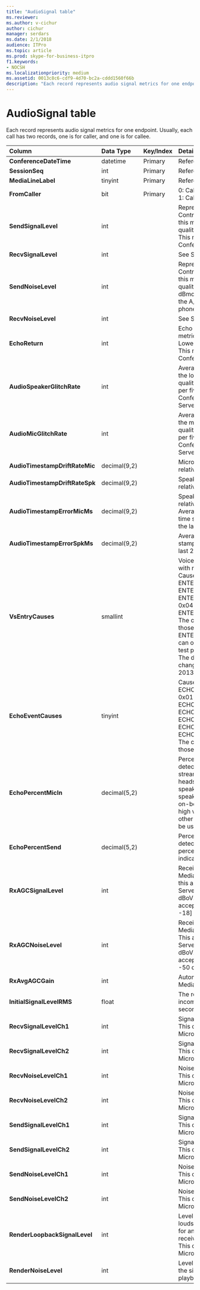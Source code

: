```yaml
---
title: "AudioSignal table"
ms.reviewer: 
ms.author: v-cichur
author: cichur
manager: serdars
ms.date: 2/1/2018
audience: ITPro
ms.topic: article
ms.prod: skype-for-business-itpro
f1.keywords:
- NOCSH
ms.localizationpriority: medium
ms.assetid: 0013c8c6-cdf9-4d70-bc2a-cddd1560f66b
description: "Each record represents audio signal metrics for one endpoint. Usually, each call has two records, one is for caller, and one is for callee."
---
```


# AudioSignal table
 
Each record represents audio signal metrics for one endpoint. Usually, each call has two records, one is for caller, and one is for callee. 
  
|**Column**|**Data Type**|**Key/Index**|**Details**|
|:-----|:-----|:-----|:-----|
|**ConferenceDateTime** <br/> |datetime  <br/> |Primary  <br/> |Referenced from the [MediaLine table](medialine-0.md).  <br/> |
|**SessionSeq** <br/> |int  <br/> |Primary  <br/> |Referenced from the [MediaLine table](medialine-0.md).  <br/> |
|**MediaLineLabel** <br/> |tinyint  <br/> |Primary  <br/> |Referenced from the [MediaLine table](medialine-0.md).  <br/> |
|**FromCaller** <br/> |bit  <br/> |Primary  <br/> |0: Callee's data  <br/> 1: Caller's data  <br/> |
|**SendSignalLevel** <br/> |int  <br/> | <br/> |Represents the Post-Analog Gain Control audio signal level. The unit for this metric is dBmo. For acceptable quality, it should be at least 30 dBmo. This metric is not reported by the A/V Conferencing Server or IP phones.  <br/> |
|**RecvSignalLevel** <br/> |int  <br/> | <br/> |See SendSignalLevel.  <br/> |
|**SendNoiseLevel** <br/> |int  <br/> | <br/> |Represents the Post-Analog Gain Control audio noise level. The unit for this metric is dBmo. For acceptable quality, it should be less than 35 dBmo. This metric is not reported by the A/V Conferencing Server or IP phones.  <br/> |
|**RecvNoiseLevel** <br/> |int  <br/> | <br/> |See SendNoiseLevel.  <br/> |
|**EchoReturn** <br/> |int  <br/> | <br/> |Echo Return Loss Enhancement metric. The unit for this metric is dB. Lower values represent less echo. This metric is not reported by the A/V Conferencing Server or IP phones.  <br/> |
|**AudioSpeakerGlitchRate** <br/> |int  <br/> | <br/> |Average glitches per five minutes for the loudspeaker rendering. For good quality, this should be less than one per five minutes. Not reported by A/V Conferencing Servers, Mediation Servers, or IP phones.  <br/> |
|**AudioMicGlitchRate** <br/> |int  <br/> | <br/> |Average glitches per five minutes for the microphone capture. For good quality this should be less than one per five minutes. Not reported by A/V Conferencing Servers, Mediation Servers, or IP phones.  <br/> |
|**AudioTimestampDriftRateMic** <br/> |decimal(9,2)  <br/> | <br/> |Microphone device clock drift rate, relative to CPU clock.  <br/> |
|**AudioTimestampDriftRateSpk** <br/> |decimal(9,2)  <br/> | <br/> |Speaker device clock drift rate, relative to CPU clock.  <br/> |
|**AudioTimestampErrorMicMs** <br/> |decimal(9,2)  <br/> | <br/> |Speaker device clock drift rate, relative to CPU clock.  <br/> Average microphone capture stream time stamp error, in milliseconds, in the last 20 seconds of the call.  <br/> |
|**AudioTimestampErrorSpkMs** <br/> |decimal(9,2)  <br/> | <br/> |Average speaker render stream time stamp error, in milliseconds, in the last 20 seconds of the call.  <br/> |
|**VsEntryCauses** <br/> |smallint  <br/> | <br/> |Voice switch is a half-duplex mode with reduced interruption ability. Causes of voice switch entry:  <br/> ENTER_VS_BADTS 0x01  <br/> ENTER_VS_ECHO 0x02  <br/> ENTER_VS_FORCEORCONVERGENCE 0x04  <br/> ENTER_VS_DNLP 0x08  <br/> The cause can be a combination of those individual causes. ENTER_VS_FORCEORCONVERGENCE can only be enabled by regkey for test purpose.  <br/> The data type for this column was changed in Microsoft Lync Server 2013.  <br/> |
|**EchoEventCauses** <br/> |tinyint  <br/> | <br/> |Causes of an echo event:  <br/> ECHO_EVENT_BAD_TIMESTAMP 0x01  <br/> ECHO_EVENT_POSTAEC_ECHO 0x02  <br/> ECHO_EVENT_ANLP 0x04  <br/> ECHO_EVENT_DNLP 0x08  <br/> ECHO_EVENT_MIC_CLIPPING 0x10  <br/> ECHO_EVENT_BAD_STATE 0x20  <br/> The cause can be a combination of those individual causes.  <br/> |
|**EchoPercentMicIn** <br/> |decimal(5,2)  <br/> | <br/> |Percentage of time when echo was detected in the microphone capture stream. Typically, values are low for headsets or handsets, and higher for speaker phones or stand-alone speakers. For devices that support on-board acoustic echo cancellation, high values indicate echo leak. For other devices, this metric should not be used to evaluate device quality.  <br/> |
|**EchoPercentSend** <br/> |decimal(5,2)  <br/> ||Percentage of time when echo is detected in sent stream. High echo percentage in send streams an indication of echo leak.  <br/> |
|**RxAGCSignalLevel** <br/> |int  <br/> | <br/> |Received signal level on the Mediation Server from the Gateway; this applies only to the Mediation Server. The unit of this metric is dBoV. For good quality, the acceptable range should be [-30 to -18] dBoV.  <br/> |
|**RxAGCNoiseLevel** <br/> |int  <br/> | <br/> |Received signal level on the Mediation Server from the Gateway. This applies only to the Mediation Server. The unit of this metric is dBoV. For good quality, the acceptable range should be less than -50 dBoV.  <br/> |
|**RxAvgAGCGain** <br/> |int  <br/> | <br/> |Automatic gain control (AGC) on the Mediation Server side.  <br/> |
|**InitialSignalLevelRMS** <br/> |float  <br/> | <br/> |The root mean square (RMS) of the incoming signal of up to the first 30 seconds of the call.  <br/> |
|**RecvSignalLevelCh1** <br/> |int  <br/> ||Signal level as received on channel 1.  <br/> This column was introduced in Microsoft Lync Server 2013.  <br/> |
|**RecvSignalLevelCh2** <br/> |int  <br/> ||Signal level as received on channel 2.  <br/> This column was introduced in Microsoft Lync Server 2013.  <br/> |
|**RecvNoiseLevelCh1** <br/> |int  <br/> ||Noise level as received on channel 1.  <br/> This column was introduced in Microsoft Lync Server 2013.  <br/> |
|**RecvNoiseLevelCh2** <br/> |int  <br/> ||Noise level as received on channel 2.  <br/> This column was introduced in Microsoft Lync Server 2013.  <br/> |
|**SendSignalLevelCh1** <br/> |int  <br/> ||Signal level as sent on channel 1.  <br/> This column was introduced in Microsoft Lync Server 2013.  <br/> |
|**SendSignalLevelCh2** <br/> |int  <br/> ||Signal level as sent on channel 2.  <br/> This column was introduced in Microsoft Lync Server 2013.  <br/> |
|**SendNoiseLevelCh1** <br/> |int  <br/> ||Noise level as sent on channel 1.  <br/> This column was introduced in Microsoft Lync Server 2013.  <br/> |
|**SendNoiseLevelCh2** <br/> |int  <br/> ||Noise level as sent on channel 2.  <br/> This column was introduced in Microsoft Lync Server 2013.  <br/> |
|**RenderLoopbackSignalLevel** <br/> |int  <br/> ||Level in dBFS of the signal sent to the loudspeaker for playback. Accounts for any gain adjustments made to the received signal. <br/> This column was introduced in Microsoft Lync Server 2013.  <br/> |   
|**RenderNoiseLevel** <br/> |int  <br/> ||Level in dBFS of the noise content in the signal sent to the loudspeaker for playback <br/> |

